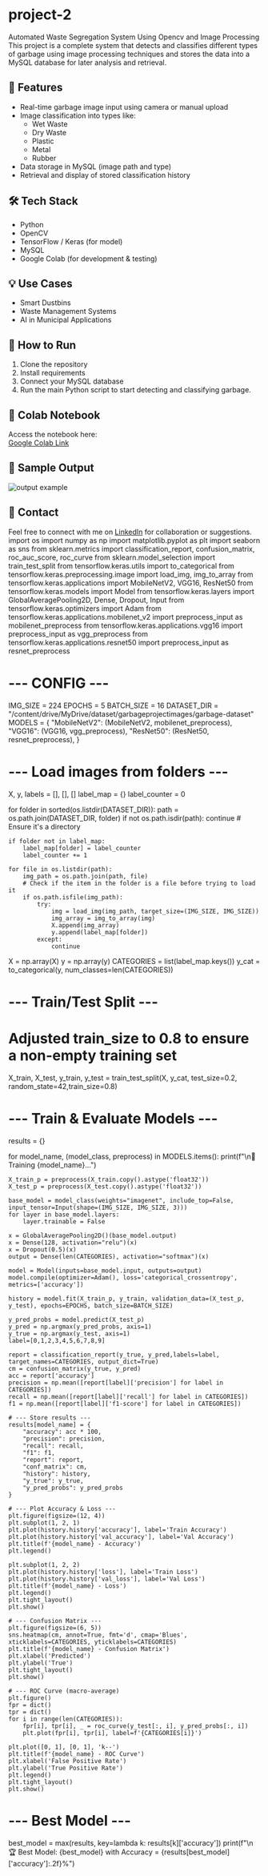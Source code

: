 # project-2
Automated Waste Segregation System Using Opencv and Image Processing 
This project is a complete system that detects and classifies different types of garbage using image processing techniques and stores the data into a MySQL database for later analysis and retrieval.

## 🔧 Features
- Real-time garbage image input using camera or manual upload
- Image classification into types like:
  - Wet Waste
  - Dry Waste
  - Plastic
  - Metal
  - Rubber
- Data storage in MySQL (image path and type)
- Retrieval and display of stored classification history

## 🛠️ Tech Stack
- Python
- OpenCV
- TensorFlow / Keras (for model)
- MySQL
- Google Colab (for development & testing)

## 💡 Use Cases
- Smart Dustbins
- Waste Management Systems
- AI in Municipal Applications

## 📂 How to Run
1. Clone the repository
2. Install requirements
3. Connect your MySQL database
4. Run the main Python script to start detecting and classifying garbage.

## 📎 Colab Notebook
Access the notebook here:  
[Google Colab Link](https://colab.research.google.com/drive/1DrIIxyerGB05QCJTGck3U66FM3Li-r-z)

## 📸 Sample Output
![output example](add-sample-output-image-if-you-have)

## 📧 Contact
Feel free to connect with me on [LinkedIn](your-profile-link) for collaboration or suggestions.
import os
import numpy as np
import matplotlib.pyplot as plt
import seaborn as sns
from sklearn.metrics import classification_report, confusion_matrix, roc_auc_score, roc_curve
from sklearn.model_selection import train_test_split
from tensorflow.keras.utils import to_categorical
from tensorflow.keras.preprocessing.image import load_img, img_to_array
from tensorflow.keras.applications import MobileNetV2, VGG16, ResNet50
from tensorflow.keras.models import Model
from tensorflow.keras.layers import GlobalAveragePooling2D, Dense, Dropout, Input
from tensorflow.keras.optimizers import Adam
from tensorflow.keras.applications.mobilenet_v2 import preprocess_input as mobilenet_preprocess
from tensorflow.keras.applications.vgg16 import preprocess_input as vgg_preprocess
from tensorflow.keras.applications.resnet50 import preprocess_input as resnet_preprocess

# --- CONFIG ---
IMG_SIZE = 224
EPOCHS = 5
BATCH_SIZE = 16
DATASET_DIR = "/content/drive/MyDrive/dataset/garbageprojectimages/garbage-dataset"
MODELS = {
    "MobileNetV2": (MobileNetV2, mobilenet_preprocess),
    "VGG16": (VGG16, vgg_preprocess),
    "ResNet50": (ResNet50, resnet_preprocess),
}

# --- Load images from folders ---
X, y, labels = [], [], []
label_map = {}
label_counter = 0

for folder in sorted(os.listdir(DATASET_DIR)):
    path = os.path.join(DATASET_DIR, folder)
    if not os.path.isdir(path): continue # Ensure it's a directory

    if folder not in label_map:
        label_map[folder] = label_counter
        label_counter += 1

    for file in os.listdir(path):
        img_path = os.path.join(path, file)
        # Check if the item in the folder is a file before trying to load it
        if os.path.isfile(img_path):
            try:
                img = load_img(img_path, target_size=(IMG_SIZE, IMG_SIZE))
                img_array = img_to_array(img)
                X.append(img_array)
                y.append(label_map[folder])
            except:
                continue

X = np.array(X)
y = np.array(y)
CATEGORIES = list(label_map.keys())
y_cat = to_categorical(y, num_classes=len(CATEGORIES))

# --- Train/Test Split ---
# Adjusted train_size to 0.8 to ensure a non-empty training set
X_train, X_test, y_train, y_test = train_test_split(X, y_cat, test_size=0.2, random_state=42,train_size=0.8)

# --- Train & Evaluate Models ---
results = {}

for model_name, (model_class, preprocess) in MODELS.items():
    print(f"\n🔧 Training {model_name}...")

    X_train_p = preprocess(X_train.copy().astype('float32'))
    X_test_p = preprocess(X_test.copy().astype('float32'))

    base_model = model_class(weights="imagenet", include_top=False, input_tensor=Input(shape=(IMG_SIZE, IMG_SIZE, 3)))
    for layer in base_model.layers:
        layer.trainable = False

    x = GlobalAveragePooling2D()(base_model.output)
    x = Dense(128, activation="relu")(x)
    x = Dropout(0.5)(x)
    output = Dense(len(CATEGORIES), activation="softmax")(x)

    model = Model(inputs=base_model.input, outputs=output)
    model.compile(optimizer=Adam(), loss='categorical_crossentropy', metrics=['accuracy'])

    history = model.fit(X_train_p, y_train, validation_data=(X_test_p, y_test), epochs=EPOCHS, batch_size=BATCH_SIZE)

    y_pred_probs = model.predict(X_test_p)
    y_pred = np.argmax(y_pred_probs, axis=1)
    y_true = np.argmax(y_test, axis=1)
    label=[0,1,2,3,4,5,6,7,8,9]

    report = classification_report(y_true, y_pred,labels=label, target_names=CATEGORIES, output_dict=True)
    cm = confusion_matrix(y_true, y_pred)
    acc = report['accuracy']
    precision = np.mean([report[label]['precision'] for label in CATEGORIES])
    recall = np.mean([report[label]['recall'] for label in CATEGORIES])
    f1 = np.mean([report[label]['f1-score'] for label in CATEGORIES])

    # --- Store results ---
    results[model_name] = {
        "accuracy": acc * 100,
        "precision": precision,
        "recall": recall,
        "f1": f1,
        "report": report,
        "conf_matrix": cm,
        "history": history,
        "y_true": y_true,
        "y_pred_probs": y_pred_probs
    }

    # --- Plot Accuracy & Loss ---
    plt.figure(figsize=(12, 4))
    plt.subplot(1, 2, 1)
    plt.plot(history.history['accuracy'], label='Train Accuracy')
    plt.plot(history.history['val_accuracy'], label='Val Accuracy')
    plt.title(f'{model_name} - Accuracy')
    plt.legend()

    plt.subplot(1, 2, 2)
    plt.plot(history.history['loss'], label='Train Loss')
    plt.plot(history.history['val_loss'], label='Val Loss')
    plt.title(f'{model_name} - Loss')
    plt.legend()
    plt.tight_layout()
    plt.show()

    # --- Confusion Matrix ---
    plt.figure(figsize=(6, 5))
    sns.heatmap(cm, annot=True, fmt='d', cmap='Blues', xticklabels=CATEGORIES, yticklabels=CATEGORIES)
    plt.title(f'{model_name} - Confusion Matrix')
    plt.xlabel('Predicted')
    plt.ylabel('True')
    plt.tight_layout()
    plt.show()

    # --- ROC Curve (macro-average)
    plt.figure()
    fpr = dict()
    tpr = dict()
    for i in range(len(CATEGORIES)):
        fpr[i], tpr[i], _ = roc_curve(y_test[:, i], y_pred_probs[:, i])
        plt.plot(fpr[i], tpr[i], label=f'{CATEGORIES[i]}')

    plt.plot([0, 1], [0, 1], 'k--')
    plt.title(f'{model_name} - ROC Curve')
    plt.xlabel('False Positive Rate')
    plt.ylabel('True Positive Rate')
    plt.legend()
    plt.tight_layout()
    plt.show()

# --- Best Model ---
best_model = max(results, key=lambda k: results[k]['accuracy'])
print(f"\n🏆 Best Model: {best_model} with Accuracy = {results[best_model]['accuracy']:.2f}%")
